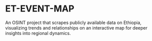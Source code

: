 # ET-EVENT-MAP
An OSINT project that scrapes publicly available data on Ethiopia, visualizing trends and relationships on an interactive map for deeper insights into regional dynamics.
